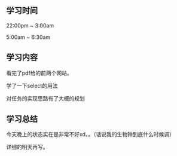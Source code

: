 ## 学习时间
22:00pm ~ 3:00am

5:00am ~ 6:30am

## 学习内容

看完了pdf给的前两个网站。

学了一下select的用法

对任务的实现思路有了大概的规划

## 学习总结

今天晚上的状态实在是非常不好xd。。（话说我的生物钟到底什么时候调）

详细的明天再写。